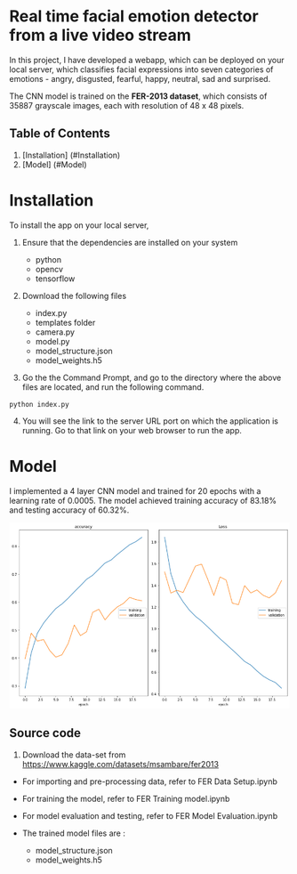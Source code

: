 # Real time facial emotion detector from a live video stream

In this project, I have developed a webapp, which can be deployed on your local server, which classifies facial expressions into seven categories of emotions - angry, disgusted, fearful, happy, neutral, sad and surprised. 

The CNN model is trained on the **FER-2013 dataset**, which consists of 35887 grayscale images, each with resolution of 48 x 48 pixels. 



## Table of Contents

1. [Installation] (#Installation)
2. [Model] (#Model)

 
# Installation

To install the app on your local server,

1. Ensure that the dependencies are installed on your system
    * python
    * opencv
    * tensorflow

2. Download the following files
    * index.py
    * templates folder
    * camera.py
    * model.py
    * model_structure.json
    * model_weights.h5

3. Go the the Command Prompt, and go to the directory where the above files are located, and run the following command.

```
python index.py
```

4. You will see the link to the server URL port on which the application is running. Go to that link on your web browser to run the app.


# Model

I implemented a 4 layer CNN model and trained for 20 epochs with a learning rate of 0.0005. The model achieved training accuracy of 83.18% and testing accuracy of 60.32%.

![alt text](training_accuracy_plot.png)


## Source code

1. Download the data-set from https://www.kaggle.com/datasets/msambare/fer2013 


* For importing and pre-processing data, refer to FER Data Setup.ipynb

* For training the model, refer to FER Training model.ipynb

* For model evaluation and testing, refer to FER Model Evaluation.ipynb

* The trained model files are :
    * model_structure.json
    * model_weights.h5








